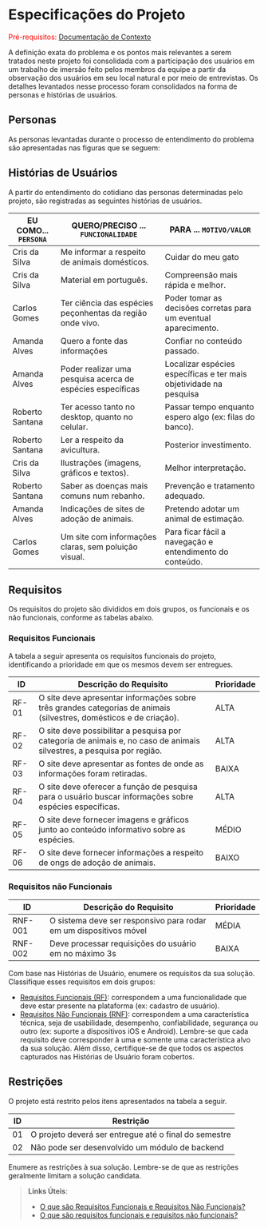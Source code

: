 # Especificações do Projeto

<span style="color:red">Pré-requisitos: <a href="1-Documentação de Contexto.md"> Documentação de Contexto</a></span>

A definição exata do problema e os pontos mais relevantes a serem tratados neste projeto foi consolidada com a participação dos usuários em um trabalho de imersão feito pelos membros da equipe a partir da observação dos usuários em seu local natural e por meio de entrevistas. Os detalhes levantados nesse processo foram consolidados na forma de personas e histórias de usuários.

## Personas

As personas levantadas durante o processo de entendimento do problema são apresentadas nas figuras que se seguem:	

## Histórias de Usuários

A partir do entendimento do cotidiano das personas determinadas pelo projeto, são registradas as seguintes histórias de usuários.


|EU COMO... `PERSONA`| QUERO/PRECISO ... `FUNCIONALIDADE`|  PARA ... `MOTIVO/VALOR`|
|--------------------|----------------------------------------|-------------------------|
|   Cris da Silva    |Me informar a respeito de animais domésticos.|Cuidar do meu gato|
|   Cris da Silva    |Material em português.|Compreensão mais rápida e melhor.|
|   Carlos Gomes     |Ter ciência das espécies peçonhentas da região onde vivo. |Poder tomar as decisões corretas para um eventual aparecimento.|
|   Amanda Alves     |Quero a fonte das informações|Confiar no conteúdo passado.|Confiar no conteúdo passado.|
|   Amanda Alves     |Poder realizar uma pesquisa acerca de espécies específicas|Localizar espécies específicas e ter mais objetividade na pesquisa|
|   Roberto Santana  |Ter acesso tanto no desktop, quanto no celular.|Passar tempo enquanto espero algo (ex: filas do banco).|
|   Roberto Santana  |Ler a respeito da avicultura.|Posterior investimento.|
|   Cris da Silva    |Ilustrações (imagens, gráficos e textos).|Melhor interpretação.|
|   Roberto Santana  |Saber as doenças mais comuns num rebanho.|Prevenção e tratamento adequado.|
|   Amanda Alves     |Indicações de sites de adoção de animais.|Pretendo adotar um animal de estimação.|
|   Carlos Gomes     |Um site com informações claras, sem poluição visual.|Para ficar fácil a navegação e entendimento do conteúdo.|

## Requisitos

Os requisitos do projeto são divididos em dois grupos, os funcionais e os não funcionais, conforme as tabelas abaixo.

### Requisitos Funcionais
A tabela a seguir apresenta os requisitos funcionais do projeto, identificando a prioridade em que os mesmos devem ser entregues.

|ID    | Descrição do Requisito  | Prioridade |
|------|-----------------------------------------|----|
|RF-01|O site deve apresentar informações sobre três grandes categorias de animais (silvestres, domésticos e de criação).| ALTA | 
|RF-02|O site deve possibilitar a pesquisa por categoria de animais e, no caso de animais silvestres, a pesquisa por região.| ALTA |
|RF-03|O site deve apresentar as fontes de onde as informações foram retiradas.| BAIXA |
|RF-04|O site deve oferecer a função de pesquisa para o usuário buscar informações sobre espécies específicas.| ALTA |
|RF-05|O site deve fornecer imagens e gráficos junto ao conteúdo informativo sobre as espécies.| MÉDIO |
|RF-06|O site deve fornecer informações a respeito de ongs de adoção de animais.| BAIXO |

### Requisitos não Funcionais

|ID     | Descrição do Requisito  |Prioridade |
|-------|-------------------------|----|
|RNF-001| O sistema deve ser responsivo para rodar em um dispositivos móvel | MÉDIA | 
|RNF-002| Deve processar requisições do usuário em no máximo 3s |  BAIXA | 

Com base nas Histórias de Usuário, enumere os requisitos da sua solução. Classifique esses requisitos em dois grupos:

- [Requisitos Funcionais
 (RF)](https://pt.wikipedia.org/wiki/Requisito_funcional):
 correspondem a uma funcionalidade que deve estar presente na
  plataforma (ex: cadastro de usuário).
- [Requisitos Não Funcionais
  (RNF)](https://pt.wikipedia.org/wiki/Requisito_n%C3%A3o_funcional):
  correspondem a uma característica técnica, seja de usabilidade,
  desempenho, confiabilidade, segurança ou outro (ex: suporte a
  dispositivos iOS e Android).
Lembre-se que cada requisito deve corresponder à uma e somente uma
característica alvo da sua solução. Além disso, certifique-se de que
todos os aspectos capturados nas Histórias de Usuário foram cobertos.

## Restrições

O projeto está restrito pelos itens apresentados na tabela a seguir.

|ID| Restrição                                             |
|--|-------------------------------------------------------|
|01| O projeto deverá ser entregue até o final do semestre |
|02| Não pode ser desenvolvido um módulo de backend        |


Enumere as restrições à sua solução. Lembre-se de que as restrições geralmente limitam a solução candidata.

> **Links Úteis**:
> - [O que são Requisitos Funcionais e Requisitos Não Funcionais?](https://codificar.com.br/requisitos-funcionais-nao-funcionais/)
> - [O que são requisitos funcionais e requisitos não funcionais?](https://analisederequisitos.com.br/requisitos-funcionais-e-requisitos-nao-funcionais-o-que-sao/)
